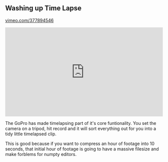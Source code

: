 ## Washing up Time Lapse

[vimeo.com/377894546](https://vimeo.com/377894546)

<div style="padding:56.25% 0 0 0;position:relative;"><iframe src="https://player.vimeo.com/video/377894546?autoplay=1&title=0&byline=0&portrait=0" style="position:absolute;top:0;left:0;width:100%;height:100%;" frameborder="0" allow="autoplay; fullscreen" allowfullscreen></iframe></div><script src="https://player.vimeo.com/api/player.js"></script>

The GoPro has made timelapsing part of it's core funtionality. You set the camera on a tripod, hit record and it will sort everything out for you into a tidy little timelapsed clip.

This is good because if you want to compress an hour of footage into 10 seconds, that initial hour of footage is going to have a massive filesize and make forblems for numpty editors.
